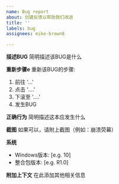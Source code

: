 ```yaml
---
name: Bug report
about: 创建反馈以帮助我们改进
title: ''
labels: bug
assignees: mike-brown8

---
```


**描述BUG**
简明描述该BUG是什么

**重新步骤e**
重新该BUG的步骤:
<!--以下是例子，请修改-->
1. 前往 '...'
2. 点击 '....'
3. 下滚至 '....'
4. 发生BUG

**正确行为**
简明描述这本应发生什么

**截图**
如果可以，请附上截图（例如：崩溃荧幕）

**系统<!--请完成以下信息-->**
 - Windows版本: [e.g. 10]
 - 整合包版本: [e.g. R1.0]

**附加上下文**
在此添加其他相关信息
